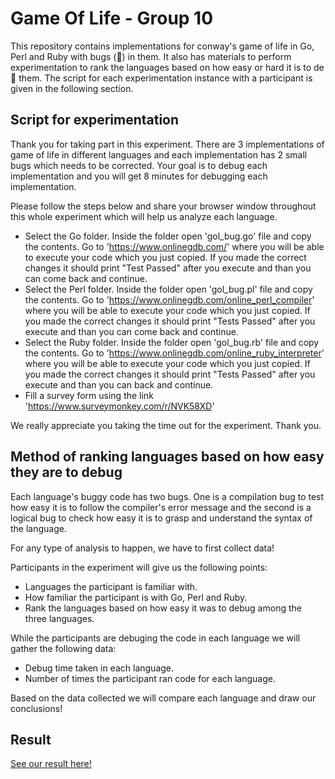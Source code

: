 # Game Of Life - Group 10
This repository contains implementations for conway's game of life in Go, Perl and Ruby with bugs (:bug:) in them. It also has materials to perform experimentation to rank the languages based on how easy or hard it is to de:bug: them. The script for each experimentation instance with a participant is given in the following section. 


## Script for experimentation
Thank you for taking part in this experiment. There are 3 implementations of game of life in different languages and each implementation has 2 small bugs which needs to be corrected. Your goal is to debug each implementation and you will get 8 minutes for debugging each implementation.

Please follow the steps below and share your browser window throughout this whole experiment which will help us analyze each language.
- Select the Go folder. Inside the folder open 'gol_bug.go' file and copy the contents. Go to 'https://www.onlinegdb.com/' where you will be able to execute your code which you just copied. If you made the correct changes it should print "Test Passed" after you execute and than you can come back and continue.
- Select the Perl folder. Inside the folder open 'gol_bug.pl' file and copy the contents. Go to 'https://www.onlinegdb.com/online_perl_compiler' where you will be able to execute your code which you just copied. If you made the correct changes it should print "Tests Passed" after you execute and than you can come back and continue.
- Select the Ruby folder. Inside the folder open 'gol_bug.rb' file and copy the contents. Go to 'https://www.onlinegdb.com/online_ruby_interpreter' where you will be able to execute your code which you just copied. If you made the correct changes it should print "Tests Passed" after you execute and than you can back and continue.
- Fill a survey form using the link 'https://www.surveymonkey.com/r/NVK58XD'

We really appreciate you taking the time out for the experiment. Thank you.

## Method of ranking languages based on how easy they are to debug

Each language's buggy code has two bugs. One is a compilation bug to test how easy it is to follow the compiler's error message and the second is a logical bug to check how easy it is to grasp and understand the syntax of the language.

For any type of analysis to happen, we have to first collect data!

Participants in the experiment will give us the following points:

- Languages the participant is familiar with.
- How familiar the participant is with Go, Perl and Ruby.
- Rank the languages based on how easy it was to debug among the three languages.

While the participants are debuging the code in each language we will gather the following data:

- Debug time taken in each language.
- Number of times the participant ran code for each language.

Based on the data collected we will compare each language and draw our conclusions!



## Result
[See our result here!]('https://github.com/Zhuolin0212/GOL_Group_10/blob/master/Results.md')
